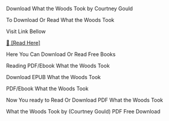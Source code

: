 Download What the Woods Took by Courtney Gould

To Download Or Read What the Woods Took

Visit Link Bellow

[📖 [Read Here]](https://mobionlines.web.app/scute/203578707-what-the-woods-took)

Here You Can Download Or Read Free Books

Reading PDF/Ebook What the Woods Took

Download EPUB What the Woods Took

PDF/Ebook What the Woods Took

Now You ready to Read Or Download PDF What the Woods Took

What the Woods Took by (Courtney Gould) PDF Free Download
